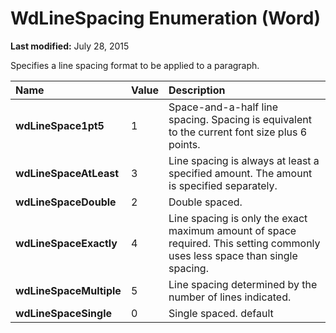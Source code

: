 
# WdLineSpacing Enumeration (Word)

 **Last modified:** July 28, 2015

Specifies a line spacing format to be applied to a paragraph.


|**Name**|**Value**|**Description**|
|:-----|:-----|:-----|
| **wdLineSpace1pt5**|1|Space-and-a-half line spacing. Spacing is equivalent to the current font size plus 6 points.|
| **wdLineSpaceAtLeast**|3|Line spacing is always at least a specified amount. The amount is specified separately.|
| **wdLineSpaceDouble**|2|Double spaced.|
| **wdLineSpaceExactly**|4|Line spacing is only the exact maximum amount of space required. This setting commonly uses less space than single spacing.|
| **wdLineSpaceMultiple**|5|Line spacing determined by the number of lines indicated.|
| **wdLineSpaceSingle**|0|Single spaced. default|
